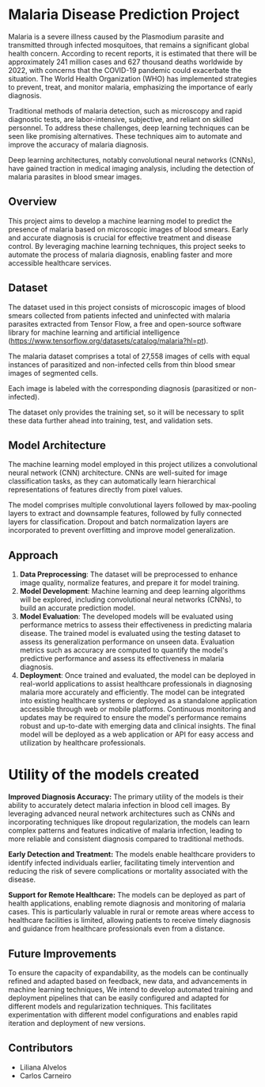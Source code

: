 # Malaria Disease Prediction Project

Malaria  is a severe illness caused by the Plasmodium parasite and transmitted through infected mosquitoes, that remains a significant global health concern. According to recent reports, it is estimated that there will be approximately 241 million cases and 627 thousand deaths worldwide by 2022, with concerns that the COVID-19 pandemic could exacerbate the situation. The World Health Organization (WHO) has implemented strategies to prevent, treat, and monitor malaria, emphasizing the importance of early diagnosis.

Traditional methods of malaria detection, such as microscopy and rapid diagnostic tests, are labor-intensive, subjective, and reliant on skilled personnel. To address these challenges, deep learning techniques can be seen like promising alternatives. These techniques aim to automate and improve the accuracy of malaria diagnosis.

Deep learning architectures, notably convolutional neural networks (CNNs), have gained traction in medical imaging analysis, including the detection of malaria parasites in blood smear images.


## Overview

This project aims to develop a machine learning model to predict the presence of malaria based on microscopic images of blood smears. Early and accurate diagnosis is crucial for effective treatment and disease control. By leveraging machine learning techniques, this project seeks to automate the process of malaria diagnosis, enabling faster and more accessible healthcare services. 

## Dataset

The dataset used in this project consists of microscopic images of blood smears collected from patients infected and uninfected with malaria parasites extracted from  Tensor Flow, a free and open-source software library for machine learning and artificial intelligence (https://www.tensorflow.org/datasets/catalog/malaria?hl=pt).

The malaria dataset comprises a total of 27,558 images of cells with equal instances of parasitized and non-infected cells from thin blood smear images of segmented cells.

Each image is labeled with the corresponding diagnosis (parasitized or non-infected).

The dataset only provides the training set, so it will be necessary to split these data further ahead into training, test, and validation sets.

## Model Architecture

The machine learning model employed in this project utilizes a convolutional neural network (CNN) architecture.
CNNs are well-suited for image classification tasks, as they can automatically learn hierarchical representations of features directly from pixel values. 

The model comprises multiple convolutional layers followed by max-pooling layers to extract and downsample features, followed by fully connected layers for classification.
Dropout and batch normalization layers are incorporated to prevent overfitting and improve model generalization.

## Approach

1. **Data Preprocessing**: The dataset will be preprocessed to enhance image quality, normalize features, and prepare it for model training.
2. **Model Development**: Machine learning and deep learning algorithms will be explored, including convolutional neural networks (CNNs), to build an accurate prediction model.
3. **Model Evaluation**: The developed models will be evaluated using performance metrics to assess their effectiveness in predicting malaria disease. 
The trained model is evaluated using the testing dataset to assess its generalization performance on unseen data.
Evaluation metrics such as accuracy are computed to quantify the model's predictive performance and assess its effectiveness in malaria diagnosis.
5. **Deployment**: Once trained and evaluated, the model can be deployed in real-world applications to assist healthcare professionals in diagnosing malaria more accurately and efficiently. The model can be integrated into existing healthcare systems or deployed as a standalone application accessible through web or mobile platforms. Continuous monitoring and updates may be required to ensure the model's performance remains robust and up-to-date with emerging data and clinical insights. The final model will be deployed as a web application or API for easy access and utilization by healthcare professionals.

# Utility of the models created

**Improved Diagnosis Accuracy:** The primary utility of the models is their ability to accurately detect malaria infection in blood cell images. By leveraging advanced neural network architectures such as CNNs and incorporating techniques like dropout regularization, the models can learn complex patterns and features indicative of malaria infection, leading to more reliable and consistent diagnosis compared to traditional methods.

**Early Detection and Treatment:** The models enable healthcare providers to identify infected individuals earlier, facilitating timely intervention and reducing the risk of severe complications or mortality associated with the disease.

**Support for Remote Healthcare:** The models can be deployed as part of health applications, enabling remote diagnosis and monitoring of malaria cases. This is particularly valuable in rural or remote areas where access to healthcare facilities is limited, allowing patients to receive timely diagnosis and guidance from healthcare professionals even from a distance.

## Future Improvements
 
To ensure the capacity of expandability, as the models can be continually refined and adapted based on feedback, new data, and advancements in machine learning techniques, We intend to develop automated training and deployment pipelines that can be easily configured and adapted for different models and regularization techniques. This facilitates experimentation with different model configurations and enables rapid iteration and deployment of new versions.

## Contributors

- Liliana Alvelos
- Carlos Carneiro
